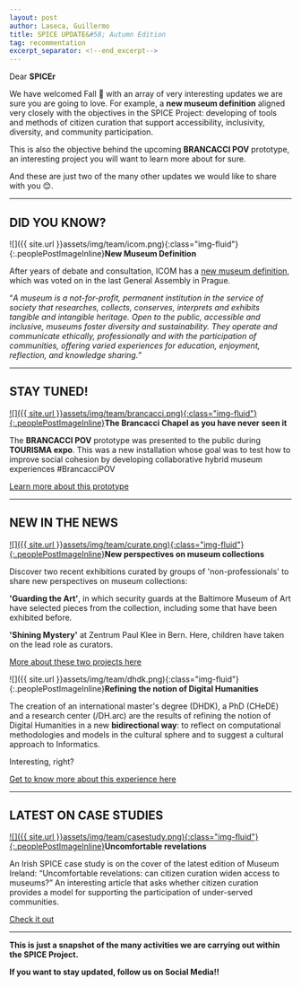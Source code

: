 ```yaml
---
layout: post
author: Laseca, Guillermo
title: SPICE UPDATE&#58; Autumn Edition
tag: recommentation
excerpt_separator: <!--end_excerpt-->
---
```


Dear **SPICEr**

We have welcomed Fall 🍂 with an array of very interesting updates we are sure you are going to love. For example, a **new museum definition** aligned very closely with the objectives in the SPICE Project: developing of tools and methods of citizen curation that support accessibility, inclusivity, diversity, and community participation.
<!--end_excerpt-->

This is also the objective behind the upcoming **BRANCACCI POV** prototype, an interesting project you will want to learn more about for sure.

And these are just two of the many other updates we would like to share with you 😊.

***

## DID YOU KNOW?

![]({{ site.url }}assets/img/team/icom.png){:class="img-fluid"}{:.peoplePostImageInline}**New Museum Definition**

After years of debate and consultation, ICOM has a [new museum definition](https://icom.museum/en/resources/standards-guidelines/museum-definition/), which was voted on in the last General Assembly in Prague.

“*A museum is a not-for-profit, permanent institution in the service of society that researches, collects, conserves, interprets and exhibits tangible and intangible heritage. Open to the public, accessible and inclusive, museums foster diversity and sustainability. They operate and communicate ethically, professionally and with the participation of communities, offering varied experiences for education, enjoyment, reflection, and knowledge sharing.*”

***

## STAY TUNED!

[![]({{ site.url }}assets/img/team/brancacci.png){:class="img-fluid"}{:.peoplePostImageInline}](https://twitter.com/SpiceH2020/status/1527226745484623872?s=20&t=tBaHd0LEaDRAf0vm9mfuwg)**The Brancacci Chapel as you have never seen it**

The **BRANCACCI POV** prototype was presented to the public during **TOURISMA expo**. This was a new installation whose goal was to test how to improve social cohesion by developing collaborative hybrid museum experiences #BrancacciPOV

[Learn more about this prototype](https://www.ispc.cnr.it/it_it/terza-missione/technology-and-knowledge-transfer/brancacci/)

***

## NEW IN THE NEWS

[![]({{ site.url }}assets/img/team/curate.png){:class="img-fluid"}{:.peoplePostImageInline}](https://twitter.com/SpiceH2020/status/1527226745484623872?s=20&t=tBaHd0LEaDRAf0vm9mfuwg)**New perspectives on museum collections**

Discover two recent exhibitions curated by groups of 'non-professionals' to share new perspectives on museum collections:

**'Guarding the Art'**, in which security guards at the Baltimore Museum of Art have selected pieces from the collection, including some that have been exhibited before.

**'Shining Mystery'** at Zentrum Paul Klee in Bern. Here, children have taken on the lead role as curators.

[More about these two projects here](https://musermeku.org/kurator-museum/)

![]({{ site.url }}assets/img/team/dhdk.png){:class="img-fluid"}{:.peoplePostImageInline}**Refining the notion of Digital Humanities**

The creation of an international master's degree (DHDK), a PhD (CHeDE) and a research center (/DH.arc) are the results of refining the notion of Digital Humanities in a new **bidirectional way**: to reflect on computational methodologies and models in the cultural sphere and to suggest a cultural approach to Informatics.

Interesting, right?

[Get to know more about this experience here](https://arxiv.org/abs/2209.06091)

***

## LATEST ON CASE STUDIES

[![]({{ site.url }}assets/img/team/casestudy.png){:class="img-fluid"}{:.peoplePostImageInline}](https://twitter.com/SpiceH2020/status/1527226745484623872?s=20&t=tBaHd0LEaDRAf0vm9mfuwg)**Uncomfortable revelations**

An Irish SPICE case study is on the cover of the latest edition of Museum Ireland:
“Uncomfortable revelations: can citizen curation widen access to museums?” An interesting article that asks whether citizen curation provides a model for supporting the participation of under-served communities.

[Check it out](https://issuu.com/irishmuseums/docs/ima_journal_2021_compressed)

***

**This is just a snapshot of the many activities we are carrying out within the SPICE Project.**
 
**If you want to stay updated, follow us on Social Media!!**